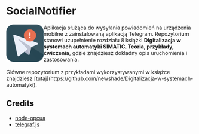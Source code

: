 # SocialNotifier

<img src="img/SocialNotifier_Icon.png" width="100" title="SocialNotifier application icon" align="left">
Aplikacja służąca do wysyłania powiadomień na urządzenia mobilne z zainstalowaną aplikacją Telegram. Repozytorium stanowi uzupełnienie rozdziału 8 książki <strong>Digitalizacja w systemach automatyki SIMATIC. Teoria, przykłady, ćwiczenia</strong>, gdzie znajdziesz dokładny opis uruchomienia i zastosowania.
<br><br>
Główne repozytorium z przykładami wykorzystywanymi w książce znajdziesz [tutaj](https://github.com/newshade/Digitalizacja-w-systemach-automatyki).

## Credits
- [node-opcua](https://github.com/node-opcua/node-opcua)
- [telegraf.js](https://github.com/telegraf/telegraf)
